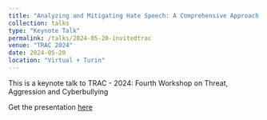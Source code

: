 ```yaml
---
title: "Analyzing and Mitigating Hate Speech: A Comprehensive Approach Towards Building a Better Community"
collection: talks
type: "Keynote Talk"
permalink: /talks/2024-05-20-invitedtrac
venue: "TRAC 2024"
date: 2024-05-20
location: "Virtual + Turin"
---
```



This is a keynote talk to TRAC - 2024: Fourth Workshop on Threat, Aggression and Cyberbullying

Get the presentation [here](/files/2024-05-20-invitedtrac.pdf)


 

